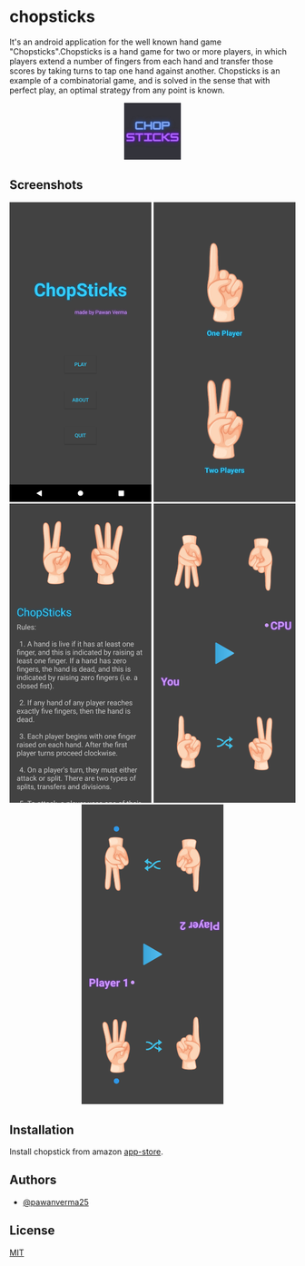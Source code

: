 
# chopsticks
It's an android application for the well known hand game "Chopsticks".Chopsticks is a hand game for two or more players, in which players extend a number of fingers from each hand and transfer those scores by taking turns to tap one hand against another. Chopsticks is an example of a combinatorial game, and is solved in the sense that with perfect play, an optimal strategy from any point is known.

<p align="center" >
<img src="https://raw.githubusercontent.com/pawanverma25/chopsticks/master/chop.jpg" width="100"> </p>

## Screenshots

<p align="center">
    <img src="https://raw.githubusercontent.com/pawanverma25/media/main/main.png?token=GHSAT0AAAAAABWIUKMJEKQXA7VM2X7RF7KMYWZH5BQ " width="250">
    <img src="https://raw.githubusercontent.com/pawanverma25/media/main/playscreen.png?token=GHSAT0AAAAAABWIUKMJR5YTY4YGTKXIENAIYWZH5HQ" width="250">
    <img src="https://raw.githubusercontent.com/pawanverma25/media/main/about.png?token=GHSAT0AAAAAABWIUKMJ6QV4HTIJWTLCLNW2YWZH45A" width="250">
    <img src="https://raw.githubusercontent.com/pawanverma25/media/main/1player.png?token=GHSAT0AAAAAABWIUKMI7KW7MCHN5PZQB3RCYWZH37Q" width="250">
    <img src="https://raw.githubusercontent.com/pawanverma25/media/main/2players.png?token=GHSAT0AAAAAABWIUKMJYOLYHAEECXXQMG3CYWZH4MQ" width="250">
</p>

## Installation

Install chopstick from amazon [app-store](https://www.amazon.com/gp/product/B0B565T1G9).

    
## Authors

- [@pawanverma25](https://www.github.com/pawanverma25)


## License

[MIT](https://choosealicense.com/licenses/mit/)

